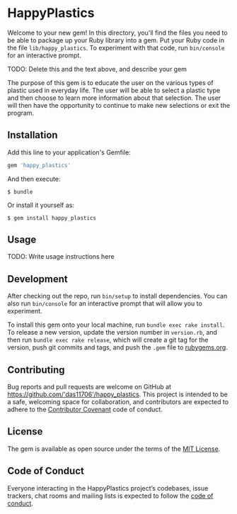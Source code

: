 # HappyPlastics

Welcome to your new gem! In this directory, you'll find the files you need to be able to package up your Ruby library into a gem. Put your Ruby code in the file `lib/happy_plastics`. To experiment with that code, run `bin/console` for an interactive prompt.

TODO: Delete this and the text above, and describe your gem

The purpose of this gem is to educate the user on the various types of plastic used in everyday life. The user will be able to select a plastic type and then choose to learn more information about that selection. The user will then have the opportunity to continue to make new selections or exit the program.

## Installation

Add this line to your application's Gemfile:

```ruby
gem 'happy_plastics'
```

And then execute:

    $ bundle

Or install it yourself as:

    $ gem install happy_plastics

## Usage

TODO: Write usage instructions here

## Development

After checking out the repo, run `bin/setup` to install dependencies. You can also run `bin/console` for an interactive prompt that will allow you to experiment.

To install this gem onto your local machine, run `bundle exec rake install`. To release a new version, update the version number in `version.rb`, and then run `bundle exec rake release`, which will create a git tag for the version, push git commits and tags, and push the `.gem` file to [rubygems.org](https://rubygems.org).

## Contributing

Bug reports and pull requests are welcome on GitHub at https://github.com/'das11706'/happy_plastics. This project is intended to be a safe, welcoming space for collaboration, and contributors are expected to adhere to the [Contributor Covenant](http://contributor-covenant.org) code of conduct.

## License

The gem is available as open source under the terms of the [MIT License](https://opensource.org/licenses/MIT).

## Code of Conduct

Everyone interacting in the HappyPlastics project’s codebases, issue trackers, chat rooms and mailing lists is expected to follow the [code of conduct](https://github.com/'das11706'/happy_plastics/blob/master/CODE_OF_CONDUCT.md).
